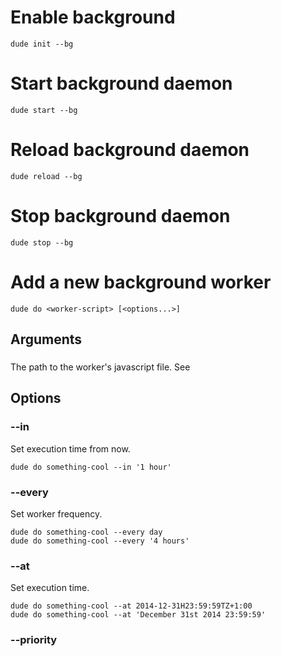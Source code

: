 # Enable background

    dude init --bg
    
# Start background daemon

    dude start --bg
    
# Reload background daemon

    dude reload --bg
    
# Stop background daemon

    dude stop --bg
    
# Add a new background worker

    dude do <worker-script> [<options...>]
    
## Arguments

### <worker-script>

The path to the worker's javascript file. See <values>

## Options

### --in <in>

Set execution time from now.

    dude do something-cool --in '1 hour'
    
### --every <every>

Set worker frequency.

    dude do something-cool --every day
    dude do something-cool --every '4 hours'
    
### --at <at>

Set execution time.

    dude do something-cool --at 2014-12-31H23:59:59TZ+1:00
    dude do something-cool --at 'December 31st 2014 23:59:59'
    
### --priority <priority>
